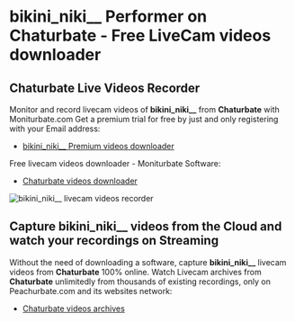 # bikini_niki__ Performer on Chaturbate - Free LiveCam videos downloader

## Chaturbate Live Videos Recorder

Monitor and record livecam videos of **bikini_niki__** from **Chaturbate** with Moniturbate.com
Get a premium trial for free by just and only registering with your Email address:
* [bikini_niki__ Premium videos downloader](https://moniturbate.com/request-demo-licence-key.html)

Free livecam videos downloader - Moniturbate Software:
* [Chaturbate videos downloader](https://moniturbate.com/moniturbate-download-software.html)

![bikini_niki__ livecam videos recorder](https://peachurnet.com/templates/moniturbate-software.png)


## Capture bikini_niki__ videos from the Cloud and watch your recordings on Streaming

Without the need of downloading a software, capture **bikini_niki__** livecam videos from **Chaturbate** 100% online.
Watch Livecam archives from **Chaturbate** unlimitedly from thousands of existing recordings, only on Peachurbate.com and its websites network:
* [Chaturbate videos archives](https://peachurnet.com/)